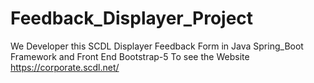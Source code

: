 # Feedback_Displayer_Project
 We Developer this SCDL Displayer Feedback Form in Java Spring_Boot Framework and Front End Bootstrap-5  To see the Website https://corporate.scdl.net/
